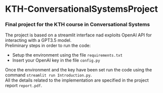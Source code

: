 # KTH-ConversationalSystemsProject

### Final project for the KTH course in Conversational Systems

The project is based on a streamlit interface nad exploits OpenAI API for interacting with a GPT3.5 model.  
Preliminary steps in order to run the code:  
- Setup the environment using the file `requirements.txt`
- Insert your OpenAI key in the file `config.py`  

Once the environment and the key have been set run the code using the command `streamlit run Introduction.py`.  
All the details related to the implementation are specified in the project report `report.pdf`.